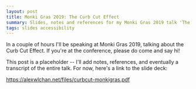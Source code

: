 ```yaml
---
layout: post
title: Monki Gras 2019: The Curb Cut Effect
summary: Slides, notes and references for my Monki Gras 2019 talk 'The Curb Cut Effect'.
tags: slides accessibility
---
```


In a couple of hours I'll be speaking at Monki Gras 2019, talking about the Curb Cut Effect.
If you're at the conference, please do come and say hi!

This post is a placeholder -- I'll add notes, references, and eventually a transcript of the entire talk.
For now, here's a link to the slide deck:

<https://alexwlchan.net/files/curbcut-monkigras.pdf>
